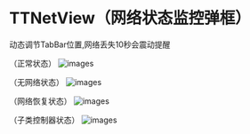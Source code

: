 # TTNetView（网络状态监控弹框）
                                   
动态调节TabBar位置,网络丢失10秒会震动提醒


（正常状态）
![images](https://s1.ax1x.com/2020/04/14/GvzSIO.png)

（无网络状态）
![images](https://s1.ax1x.com/2020/04/14/GvxzdK.png)

（网络恢复状态）
![images](https://s1.ax1x.com/2020/04/14/Gvz9iD.png)

（子类控制器状态）
![images](https://s1.ax1x.com/2020/04/14/GvzCJe.png)
